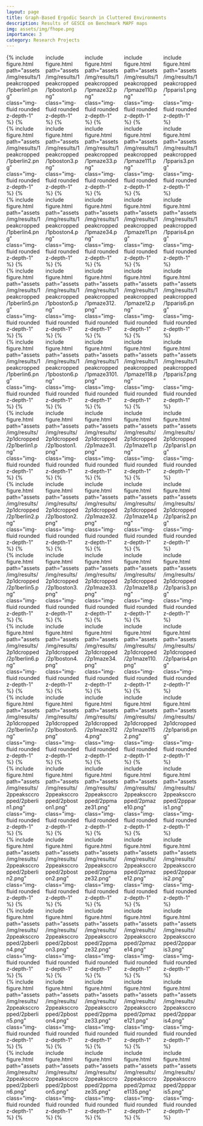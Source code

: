 ```yaml
---
layout: page
title: Graph-Based Ergodic Search in Cluttered Environments
description: Results of GESCE on Benchmark MAPF maps
img: assets/img/fhope.png
importance: 3
category: Research Projects
---
```

<!-- <head>
<meta charset="UTF-8">
<meta name="viewport" content="width=device-width, initial-scale=1.0">
<style>
  /* Style for the grid container */
  .grid-container {
    display: grid;
    grid-template-columns: repeat(auto-fill, minmax(200px, 1fr)); /* Adjust the minimum and maximum width of each grid item */
    gap: 10px; /* Adjust the gap between grid items */
  }

  /* Style for grid items */
  .grid-item {
    width: 100%;
    height: auto;
  }
</style>
</head>
<body>

<div class="grid-container">
  <img class="grid-item" src="assets/img/1pberlin1.png" alt="Image 1">
  <img class="grid-item" src="assets/img/1pboston1.png" alt="Image 2">
  <img class="grid-item" src="assets/img/1pmaze11.png" alt="Image 3">
  <img class="grid-item" src="assets/img/1pmaze32.png" alt="Image 3">
  <img class="grid-item" src="assets/img/1pparis1.png" alt="Image 3">

</div>
</body>
 -->

<div class="row">
  <div class="column" style="column-count: 5" >
    {% include figure.html path="assets/img/results/1peakcropped/1pberlin1.png"  class="img-fluid rounded z-depth-1" %}
    {% include figure.html path="assets/img/results/1peakcropped/1pboston1.png"  class="img-fluid rounded z-depth-1" %}
    {% include figure.html path="assets/img/results/1peakcropped/1pmaze32.png"  class="img-fluid rounded z-depth-1" %}
    {% include figure.html path="assets/img/results/1peakcropped/1pmaze110.png"  class="img-fluid rounded z-depth-1" %}
    {% include figure.html path="assets/img/results/1peakcropped/1pparis1.png"  class="img-fluid rounded z-depth-1" %}
  </div>
  <div class="column" style="column-count: 5" >
    {% include figure.html path="assets/img/results/1peakcropped/1pberlin2.png"  class="img-fluid rounded z-depth-1" %}
    {% include figure.html path="assets/img/results/1peakcropped/1pboston3.png"  class="img-fluid rounded z-depth-1" %}
    {% include figure.html path="assets/img/results/1peakcropped/1pmaze33.png"  class="img-fluid rounded z-depth-1" %}
    {% include figure.html path="assets/img/results/1peakcropped/1pmaze111.png"  class="img-fluid rounded z-depth-1" %}
    {% include figure.html path="assets/img/results/1peakcropped/1pparis3.png"  class="img-fluid rounded z-depth-1" %}
  </div>
  <div class="column" style="column-count: 5" >
    {% include figure.html path="assets/img/results/1peakcropped/1pberlin4.png"  class="img-fluid rounded z-depth-1" %}
    {% include figure.html path="assets/img/results/1peakcropped/1pboston4.png"  class="img-fluid rounded z-depth-1" %}
    {% include figure.html path="assets/img/results/1peakcropped/1pmaze34.png"  class="img-fluid rounded z-depth-1" %}
    {% include figure.html path="assets/img/results/1peakcropped/1pmaze11.png"  class="img-fluid rounded z-depth-1" %}
    {% include figure.html path="assets/img/results/1peakcropped/1pparis4.png"  class="img-fluid rounded z-depth-1" %}
  </div>
  <div class="column" style="column-count: 5" >
    {% include figure.html path="assets/img/results/1peakcropped/1pberlin5.png"  class="img-fluid rounded z-depth-1" %}
    {% include figure.html path="assets/img/results/1peakcropped/1pboston5.png"  class="img-fluid rounded z-depth-1" %}
    {% include figure.html path="assets/img/results/1peakcropped/1pmaze312.png"  class="img-fluid rounded z-depth-1" %}
    {% include figure.html path="assets/img/results/1peakcropped/1pmaze12.png"  class="img-fluid rounded z-depth-1" %}
    {% include figure.html path="assets/img/results/1peakcropped/1pparis6.png"  class="img-fluid rounded z-depth-1" %}
  </div>
  <div class="column" style="column-count: 5" >
    {% include figure.html path="assets/img/results/1peakcropped/1pberlin6.png"  class="img-fluid rounded z-depth-1" %}
    {% include figure.html path="assets/img/results/1peakcropped/1pboston6.png"  class="img-fluid rounded z-depth-1" %}
    {% include figure.html path="assets/img/results/1peakcropped/1pmaze3101.png"  class="img-fluid rounded z-depth-1" %}
    {% include figure.html path="assets/img/results/1peakcropped/1pmaze118.png"  class="img-fluid rounded z-depth-1" %}
    {% include figure.html path="assets/img/results/1peakcropped/1pparis7.png"  class="img-fluid rounded z-depth-1" %}
  </div>

  <div class="column" style="column-count: 5" >
    {% include figure.html path="assets/img/results/2p1dcropped/2p1berlin1.png"  class="img-fluid rounded z-depth-1" %}
    {% include figure.html path="assets/img/results/2p1dcropped/2p1boston1.png"  class="img-fluid rounded z-depth-1" %}
    {% include figure.html path="assets/img/results/2p1dcropped/2p1maze31.png"  class="img-fluid rounded z-depth-1" %}
    {% include figure.html path="assets/img/results/2p1dcropped/2p1maze11.png"  class="img-fluid rounded z-depth-1" %}
    {% include figure.html path="assets/img/results/2p1dcropped/2p1paris1.png"  class="img-fluid rounded z-depth-1" %}
  </div>
  <div class="column" style="column-count: 5" >
    {% include figure.html path="assets/img/results/2p1dcropped/2p1berlin2.png"  class="img-fluid rounded z-depth-1" %}
    {% include figure.html path="assets/img/results/2p1dcropped/2p1boston2.png"  class="img-fluid rounded z-depth-1" %}
    {% include figure.html path="assets/img/results/2p1dcropped/2p1maze32.png"  class="img-fluid rounded z-depth-1" %}
    {% include figure.html path="assets/img/results/2p1dcropped/2p1maze14.png"  class="img-fluid rounded z-depth-1" %}
    {% include figure.html path="assets/img/results/2p1dcropped/2p1paris2.png"  class="img-fluid rounded z-depth-1" %}
  </div>
  
  <div class="column" style="column-count: 5" >
    {% include figure.html path="assets/img/results/2p1dcropped/2p1berlin5.png"  class="img-fluid rounded z-depth-1" %}
    {% include figure.html path="assets/img/results/2p1dcropped/2p1boston3.png"  class="img-fluid rounded z-depth-1" %}
    {% include figure.html path="assets/img/results/2p1dcropped/2p1maze33.png"  class="img-fluid rounded z-depth-1" %}
    {% include figure.html path="assets/img/results/2p1dcropped/2p1maze18.png"  class="img-fluid rounded z-depth-1" %}
    {% include figure.html path="assets/img/results/2p1dcropped/2p1paris3.png"  class="img-fluid rounded z-depth-1" %}
  </div>
  <div class="column" style="column-count: 5" >
    {% include figure.html path="assets/img/results/2p1dcropped/2p1berlin6.png"  class="img-fluid rounded z-depth-1" %}
    {% include figure.html path="assets/img/results/2p1dcropped/2p1boston4.png"  class="img-fluid rounded z-depth-1" %}
    {% include figure.html path="assets/img/results/2p1dcropped/2p1maze34.png"  class="img-fluid rounded z-depth-1" %}
    {% include figure.html path="assets/img/results/2p1dcropped/2p1maze110.png"  class="img-fluid rounded z-depth-1" %}
    {% include figure.html path="assets/img/results/2p1dcropped/2p1paris4.png"  class="img-fluid rounded z-depth-1" %}
  </div>
  <div class="column" style="column-count: 5" >
    {% include figure.html path="assets/img/results/2p1dcropped/2p1berlin7.png"  class="img-fluid rounded z-depth-1" %}
    {% include figure.html path="assets/img/results/2p1dcropped/2p1boston5.png"  class="img-fluid rounded z-depth-1" %}
    {% include figure.html path="assets/img/results/2p1dcropped/2p1maze3124.png"  class="img-fluid rounded z-depth-1" %}
    {% include figure.html path="assets/img/results/2p1dcropped/2p1maze1152.png"  class="img-fluid rounded z-depth-1" %}
    {% include figure.html path="assets/img/results/2p1dcropped/2p1paris6.png"  class="img-fluid rounded z-depth-1" %}
  </div>

   <div class="column" style="column-count: 5" >
    {% include figure.html path="assets/img/results/2ppeaksccropped/2pberlin1.png"  class="img-fluid rounded z-depth-1" %}
    {% include figure.html path="assets/img/results/2ppeaksccropped/2pboston1.png"  class="img-fluid rounded z-depth-1" %}
    {% include figure.html path="assets/img/results/2ppeaksccropped/2ppmaze31.png"  class="img-fluid rounded z-depth-1" %}
    {% include figure.html path="assets/img/results/2ppeaksccropped/2pmaze10.png"  class="img-fluid rounded z-depth-1" %}
    {% include figure.html path="assets/img/results/2ppeaksccropped/2ppparis1.png"  class="img-fluid rounded z-depth-1" %}
  </div>
  <div class="column" style="column-count: 5" >
    {% include figure.html path="assets/img/results/2ppeaksccropped/2pberlin2.png"  class="img-fluid rounded z-depth-1" %}
    {% include figure.html path="assets/img/results/2ppeaksccropped/2pboston2.png"  class="img-fluid rounded z-depth-1" %}
    {% include figure.html path="assets/img/results/2ppeaksccropped/2ppmaze32.png"  class="img-fluid rounded z-depth-1" %}
    {% include figure.html path="assets/img/results/2ppeaksccropped/2pmaze12.png"  class="img-fluid rounded z-depth-1" %}
    {% include figure.html path="assets/img/results/2ppeaksccropped/2ppparis2.png"  class="img-fluid rounded z-depth-1" %}
  </div>
  <div class="column" style="column-count: 5" >
    {% include figure.html path="assets/img/results/2ppeaksccropped/2pberlin4.png"  class="img-fluid rounded z-depth-1" %}
    {% include figure.html path="assets/img/results/2ppeaksccropped/2pboston3.png"  class="img-fluid rounded z-depth-1" %}
    {% include figure.html path="assets/img/results/2ppeaksccropped/2ppmaze32.png"  class="img-fluid rounded z-depth-1" %}
    {% include figure.html path="assets/img/results/2ppeaksccropped/2pmaze14.png"  class="img-fluid rounded z-depth-1" %}
    {% include figure.html path="assets/img/results/2ppeaksccropped/2ppparis3.png"  class="img-fluid rounded z-depth-1" %}
  </div>
  <div class="column" style="column-count: 5" >
    {% include figure.html path="assets/img/results/2ppeaksccropped/2pberlin5.png"  class="img-fluid rounded z-depth-1" %}
    {% include figure.html path="assets/img/results/2ppeaksccropped/2pboston4.png"  class="img-fluid rounded z-depth-1" %}
    {% include figure.html path="assets/img/results/2ppeaksccropped/2ppmaze33.png"  class="img-fluid rounded z-depth-1" %}
    {% include figure.html path="assets/img/results/2ppeaksccropped/2pmaze121.png"  class="img-fluid rounded z-depth-1" %}
    {% include figure.html path="assets/img/results/2ppeaksccropped/2ppparis4.png"  class="img-fluid rounded z-depth-1" %}
  </div>
  <div class="column" style="column-count: 5" >
    {% include figure.html path="assets/img/results/2ppeaksccropped/2pberlin6.png"  class="img-fluid rounded z-depth-1" %}
    {% include figure.html path="assets/img/results/2ppeaksccropped/2pboston5.png"  class="img-fluid rounded z-depth-1" %}
    {% include figure.html path="assets/img/results/2ppeaksccropped/2ppmaze35.png"  class="img-fluid rounded z-depth-1" %}
    {% include figure.html path="assets/img/results/2ppeaksccropped/2pmaze1135.png"  class="img-fluid rounded z-depth-1" %}
    {% include figure.html path="assets/img/results/2ppeaksccropped/2ppparis5.png"  class="img-fluid rounded z-depth-1" %}
  </div>
</div>
